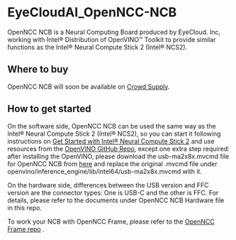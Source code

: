 # EyeCloudAI_OpenNCC-NCB

OpenNCC NCB is a Neural Computing Board produced by EyeCloud. Inc, working with Intel® Distribution of OpenVINO™ Toolkit to provide similar functions as the Intel® Neural Compute Stick 2 (Intel® NCS2).

## Where to buy
OpenNCC NCB will soon be available on [Crowd Supply](https://www.crowdsupply.com/eyecloud/openncc-ncb).

## How to get started

On the software side, OpenNCC NCB can be used the same way as the Intel® Neural Compute Stick 2 (Intel® NCS2), so you can start it following instructions on [Get Started with Intel® Neural Compute Stick 2](https://www.intel.com/content/www/us/en/developer/articles/guide/get-started-with-neural-compute-stick.html) and use resources from the [OpenVINO GitHub Repo](https://github.com/openvinotoolkit/openvino), except one extra step required: after installing the OpenVINO, please download the usb-ma2x8x.mvcmd file for OpenNCC NCB from [here](https://github.com/EyecloudAi/openncc/blob/R22.08.01/SDK/Source/Firmware/fw/usb-ma2x8x.mvcmd) and replace the original .mvcmd file under openvino/inference_engine/lib/intel64/usb-ma2x8x.mvcmd with it.

On the hardware side, differences between the USB version and FFC version are the connector types: One is USB-C and the other is FFC. For details, please refer to the documents under OpenNCC NCB Hardware file in this repo.

To work your NCB with OpenNCC Frame, please refer to the [OpenNCC Frame repo](https://github.com/EyecloudAi/opennccframe) .
